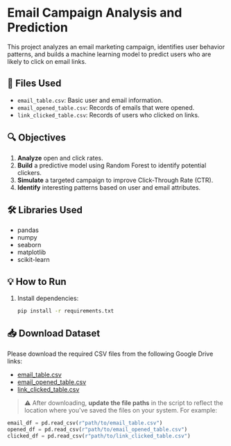 # Email Campaign Analysis and Prediction

This project analyzes an email marketing campaign, identifies user behavior patterns, and builds a machine learning model to predict users who are likely to click on email links. 

## 📁 Files Used

- `email_table.csv`: Basic user and email information.
- `email_opened_table.csv`: Records of emails that were opened.
- `link_clicked_table.csv`: Records of users who clicked on links.

## 🔍 Objectives

1. **Analyze** open and click rates.
2. **Build** a predictive model using Random Forest to identify potential clickers.
3. **Simulate** a targeted campaign to improve Click-Through Rate (CTR).
4. **Identify** interesting patterns based on user and email attributes.

## 🛠️ Libraries Used

- pandas
- numpy
- seaborn
- matplotlib
- scikit-learn

## 💡 How to Run

1. Install dependencies:

   ```bash
   pip install -r requirements.txt

## 📥 Download Dataset

Please download the required CSV files from the following Google Drive links:

- [email_table.csv](https://drive.google.com/file/d/1e34MkRjtu9lA1dny34ZD_VwXE-Fb4hDk/view?usp=drive_link)
- [email_opened_table.csv](https://drive.google.com/file/d/16Xz_WUa-NSVvKX__3wsUW0zq3pDa0lg0/view?usp=drive_link)
- [link_clicked_table.csv](https://drive.google.com/file/d/1oWmwhHfeW93WVuvmMnpgA3CSsf-PfP0k/view?usp=drive_link)

> ⚠️ After downloading, **update the file paths** in the script to reflect the location where you've saved the files on your system. For example:

```python
email_df = pd.read_csv(r"path/to/email_table.csv")
opened_df = pd.read_csv(r"path/to/email_opened_table.csv")
clicked_df = pd.read_csv(r"path/to/link_clicked_table.csv")
